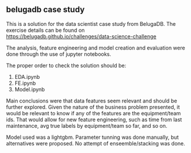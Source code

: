 ## belugadb case study

This is a solution for the data scientist case study from BelugaDB.
The exercise details can be found on https://belugadb.github.io/challenges/data-science-challenge

The analysis, feature engineering and model creation and evaluation were done through the use of jupyter notebooks.

The proper order to check the solution should be:

1. EDA.ipynb
2. FE.ipynb
3. Model.ipynb

Main conclusions were that data features seem relevant and should be further explored.
Given the nature of the business problem presented, it would be relevant to know if any of the features are the equipment/team ids.
That would allow for new feature engineering, such as time from last maintenance, avg true labels by equipment/team so far, and so on.

Model used was a lightgbm. Parameter tunning was done manually, but alternatives were proposed.
No attempt of enseemble/stacking was done.
